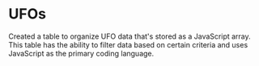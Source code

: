 # UFOs
Created a table to organize UFO data that's stored as a JavaScript array. This table has the ability to filter data based on certain criteria and uses JavaScript as the primary coding language.
